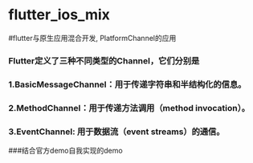 # flutter_ios_mix

#flutter与原生应用混合开发, PlatformChannel的应用


###  Flutter定义了三种不同类型的Channel，它们分别是

### 1.BasicMessageChannel：用于传递字符串和半结构化的信息。
### 2.MethodChannel：用于传递方法调用（method invocation）。
### 3.EventChannel: 用于数据流（event streams）的通信。

###结合官方demo自我实现的demo
